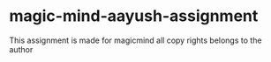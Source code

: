# magic-mind-aayush-assignment
This assignment is made for magicmind all copy rights belongs to the author
